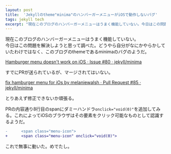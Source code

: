 ```yaml
---
layout: post
title:  'Jekyllのtheme"minima"のハンバーガーメニューがiOSで動作しないバグ'
tags: jekyll tech
excerpt: "現在このブログのハンバーガーメニューはうまく機能していない。今日はこの問題を解決しようと思って調べた。どうやら自分がなにかやらかしていたわけではなく、このブログのthemeであるminimaのバグのようだ。"
---
```


現在このブログのハンバーガーメニューはうまく機能していない。  
今日はこの問題を解決しようと思って調べた。どうやら自分がなにかやらかしていたわけではなく、このブログのthemeであるminimaのバグのようだ。

[Hamburger menu doesn't work on iOS · Issue #80 · jekyll/minima](https://github.com/jekyll/minima/issues/80)

すでにPRが送られているが、マージされてはいない。

[fix hamburger menu for iOs by melaniewalsh · Pull Request #85 · jekyll/minima](https://github.com/jekyll/minima/pull/85)

とりあえず修正できないか頑張る。

PRの内容通り8行目のspanにダミーハンドラ`onclick="void(0)"`を追加してみる。これによってiOSのブラウザはその要素をクリック可能なものとして認識するようだ。

```diff
-      <span class="menu-icon">
+      <span class="menu-icon" onclick="void(0)">
```

これで無事に動いた。めでたし。
